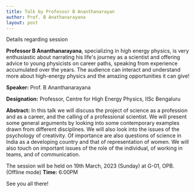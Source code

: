 ```yaml
---
title: Talk by Professor B Ananthanarayan 
author: Prof. B Anathanarayana
layout: post
---
```


Details regarding session

<!--more-->

**Professor B Ananthanarayana**, specializing in high energy physics, is very enthusiastic about narrating his life's journey as a scientist and offering advice to young physicists on career paths, speaking from experience accumulated over the years. The audience can interact and understand more about high-energy physics and the amazing opportunities it can give!
 
**Speaker:** Prof. B Ananthanarayana
 
**Designation:** Professor, Centre for High Energy Physics, IISc Bengaluru
 
**Abstract:** In this talk we will discuss the project of science as a profession and as a career, and the calling of a professional scientist. We will present some general arguments by looking into some contemporary examples drawn from different disciplines.  We will also look into the issues of the psychology of creativity.  Of importance are also questions of science in India as a developing country and that of representation of women.  We will also touch on important issues of the role of the individual, of working in teams, and of communication.
 
The session will be held on 19th March, 2023 (Sunday) at G-01, OPB. (Offline mode)
**Time:** 6:00PM
 
See you all there!